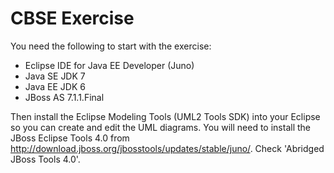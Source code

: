 CBSE Exercise
=============

You need the following to start with the exercise:
- Eclipse IDE for Java EE Developer (Juno)
- Java SE JDK 7
- Java EE JDK 6
- JBoss AS 7.1.1.Final

Then install the Eclipse Modeling Tools (UML2 Tools SDK) into your Eclipse so you can create and edit the UML diagrams.
You will need to install the JBoss Eclipse Tools 4.0 from http://download.jboss.org/jbosstools/updates/stable/juno/.
Check 'Abridged JBoss Tools 4.0'.
